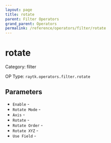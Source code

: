 ```yaml
---
layout: page
title: rotate
parent: Filter Operators
grand_parent: Operators
permalink: /reference/operators/filter/rotate
---
```


# rotate



Category: filter

OP Type: `raytk.operators.filter.rotate`

## Parameters

* `Enable` - 
* `Rotate Mode` - 
* `Axis` - 
* `Rotate` - 
* `Rotate Order` - 
* `Rotate XYZ` - 
* `Use Field` -

